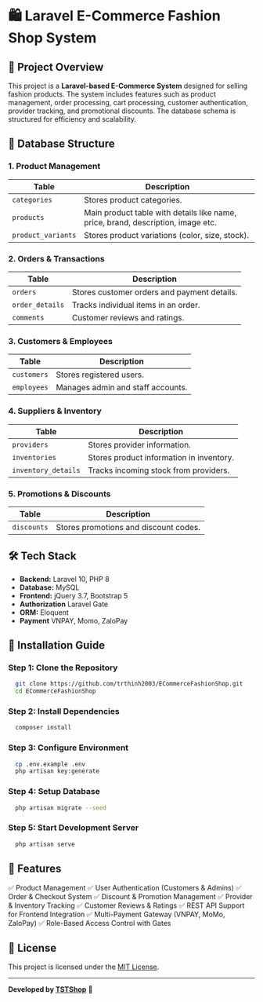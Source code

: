 # 🛍️ Laravel E-Commerce Fashion Shop System

## 📌 Project Overview
This project is a **Laravel-based E-Commerce System** designed for selling fashion products. The system includes features such as product management, order processing, cart processing, customer authentication, provider tracking, and promotional discounts. The database schema is structured for efficiency and scalability.

## 📂 Database Structure
### **1. Product Management**
| Table | Description |
|--------|-------------|
| `categories` | Stores product categories. |
| `products` | Main product table with details like name, price, brand, description, image etc. |
| `product_variants` | Stores product variations (color, size, stock). |

### **2. Orders & Transactions**
| Table | Description |
|--------|-------------|
| `orders` | Stores customer orders and payment details. |
| `order_details` | Tracks individual items in an order. |
| `comments` | Customer reviews and ratings. |

### **3. Customers & Employees**
| Table | Description |
|--------|-------------|
| `customers` | Stores registered users. |
| `employees` | Manages admin and staff accounts. |

### **4. Suppliers & Inventory**
| Table | Description |
|--------|-------------|
| `providers` | Stores provider information. |
| `inventories` | Stores product information in inventory. |
| `inventory_details` | Tracks incoming stock from providers. |

### **5. Promotions & Discounts**
| Table | Description |
|--------|-------------|
| `discounts` | Stores promotions and discount codes. |

## 🛠️ Tech Stack
- **Backend:** Laravel 10, PHP 8
- **Database:** MySQL
- **Frontend:** jQuery 3.7, Bootstrap 5
- **Authorization** Laravel Gate
- **ORM:** Eloquent
- **Payment** VNPAY, Momo, ZaloPay

## 🚀 Installation Guide
### **Step 1: Clone the Repository**
```sh
  git clone https://github.com/trthinh2003/ECommerceFashionShop.git
  cd ECommerceFashionShop
```

### **Step 2: Install Dependencies**
```sh
  composer install
```

### **Step 3: Configure Environment**
```sh
  cp .env.example .env
  php artisan key:generate
```

### **Step 4: Setup Database**
```sh
  php artisan migrate --seed
```

### **Step 5: Start Development Server**
```sh
  php artisan serve
```

## 🎯 Features
✅ Product Management
✅ User Authentication (Customers & Admins)
✅ Order & Checkout System
✅ Discount & Promotion Management
✅ Provider & Inventory Tracking
✅ Customer Reviews & Ratings
✅ REST API Support for Frontend Integration
✅ Multi-Payment Gateway (VNPAY, MoMo, ZaloPay)
✅ Role-Based Access Control with Gates

## 📜 License
This project is licensed under the [MIT License](LICENSE).

---
**Developed by [TSTShop](https://github.com/trthinh2003/ECommerceFashionShop.git)** 🚀
